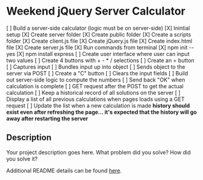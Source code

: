 # Weekend jQuery Server Calculator

[ ] Build a server-side calculator (logic must be on server-side)
    [X] Inintial setup
        [X] Create server folder
            [X] Create public folder
                [X] Create a scripts folder
                    [X] Create client.js file
                    [X] Create jQuery.js file
                [X] Create index.html file
            [X] Create server.js file
        [X] Run commands from terminal
            [X] npm init --yes
            [X] npm install express
    [ ] Create user interface where user can input two values
    [ ] Create 4 buttons with + - * / selections
    [ ] Create an = button
        [ ] Captures input
        [ ] Bundles input up into object
        [ ] Sends object to the server via POST
    [ ] Create a "C" button
        [ ] Clears the input fields
    [ ] Build out server-side logic to compute the numbers
    [ ] Send back "OK" when calculation is complete
    [ ] GET request after the POST to get the actual calculation
    [ ] Keep a historical record of all solutions on the server
        [ ] Display a list of all previous calculations when pages loads using a GET request
        [ ] Update the list when a new calculation is made
        **history should exist even after refreshing the page... it's expected that the
        history will go away after restarting the server**

## Description

Your project description goes here. What problem did you solve? How did you solve it?

Additional README details can be found [here](https://github.com/PrimeAcademy/readme-template/blob/master/README.md).
